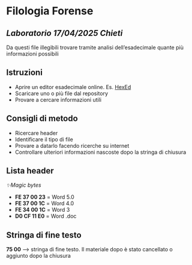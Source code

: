 # Filologia Forense
## _Laboratorio 17/04/2025 Chieti_

Da questi file illegibili trovare tramite analisi dell’esadecimale quante più informazioni possibili

## Istruzioni
- Aprire un editor esadecimale online. Es. [HexEd](https://hexed.it/)
- Scaricare uno o più file dal repository
- Provare a cercare informazioni utili 

## Consigli di metodo
- Ricercare header
- Identificare il tipo di file
- Provare a datarlo facendo ricerche su internet
- Controllare ulteriori informazioni nascoste dopo la stringa di chiusura  


## Lista header
_✨Magic bytes_
- **FE 37 00 23** = Word 5.0
- **FE 37 00 1C** = Word 4.0
- **FE 34 00 1C** = Word 3
- **D0 CF 11 E0** = Word .doc

## Stringa di fine testo
**75 00** --> stringa di fine testo. Il materiale dopo è stato cancellato o aggiunto dopo la chiusura



